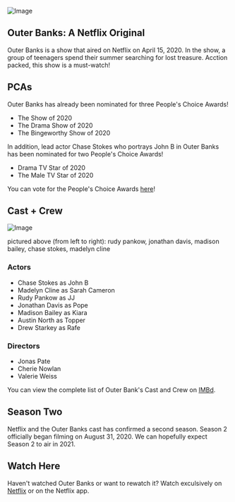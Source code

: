 ![Image](https://www.kolpaper.com/wp-content/uploads/2020/05/Outer-Banks-Desktop-Wallpaper.jpg)

## Outer Banks: A Netflix Original

Outer Banks is a show that aired on Netflix on April 15, 2020. In the show, a group of teenagers spend their summer searching for lost treasure. Acction packed, this show is a must-watch!

## PCAs

Outer Banks has already been nominated for three People's Choice Awards!
- The Show of 2020
- The Drama Show of 2020
- The Bingeworthy Show of 2020

In addition, lead actor Chase Stokes who portrays John B in Outer Banks has been nominated for two People's Choice Awards!
- Drama TV Star of 2020
- The Male TV Star of 2020

You can vote for the People's Choice Awards [here](https://pca.eonline.com)!

## Cast + Crew
![Image](https://lh3.googleusercontent.com/proxy/qslXHa3EQAJ5YvhVQ1M7MJLkyIrhUpDXkQL4DzpamA95L3j0Bd8dx5_EB-eWsLXtxzItC0H3NnWLelqna1zpq3LwnxzXFM2gtXDoqx5d3VOFACxhxextojlE-d71CVjFM6aOKLB-8rnkkVUwITYYGjf7JT2l6pzdDKNydIILj22qRQljEwRPkN5dxKyUiZ4YOopyoaBBeIzzmyCcOEjZ-sJU49CkXeOEC4-9rreRJWzL)

pictured above (from left to right): rudy pankow, jonathan davis, madison bailey, chase stokes, madelyn cline

### Actors
- Chase Stokes as John B
- Madelyn Cline as Sarah Cameron
- Rudy Pankow as JJ
- Jonathan Davis as Pope
- Madison Bailey as Kiara
- Austin North as Topper
- Drew Starkey as Rafe

### Directors
- Jonas Pate
- Cherie Nowlan
- Valerie Weiss

You can view the complete list of Outer Bank's Cast and Crew on [IMBd](https://www.imdb.com/title/tt10293938/fullcredits).

## Season Two
Netflix and the Outer Banks cast has confirmed a second season. Season 2 officially began filming on August 31, 2020. We can hopefully expect Season 2 to air in 2021.

## Watch Here
Haven't watched Outer Banks or want to rewatch it? Watch exculsively on [Netflix](https://www.netflix.com) or on the Netflix app. 
